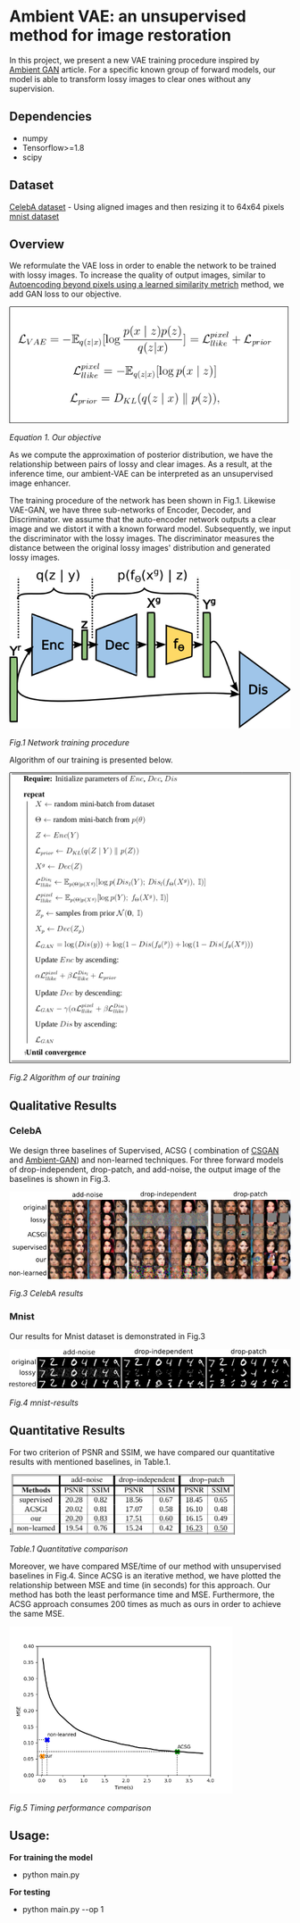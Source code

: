 # Ambient VAE: an unsupervised method for image restoration
In this project, we present a new VAE training procedure inspired by [Ambient GAN](https://openreview.net/forum?id=Hy7fDog0b) article. For a specific known group of forward models, our model is able to transform lossy images to clear ones without any supervision. 

## Dependencies

* numpy
* Tensorflow>=1.8
* scipy 

## Dataset

[CelebA dataset](http://mmlab.ie.cuhk.edu.hk/projects/CelebA.html) - Using aligned images and then resizing it to 64x64 pixels  
[mnist dataset](http://yann.lecun.com/exdb/mnist/)

## Overview

 We reformulate the VAE loss in order to enable the network to be trained with lossy images. To increase the quality of output images, similar to [Autoencoding beyond pixels using a learned similarity metrich](https://arxiv.org/abs/1512.09300) method, we add GAN loss to our objective.

<img src="images/loss.png" width="500">
<!-- ![loss-overview](images/loss.png=100*100) -->

*Equation 1. Our objective*

As we compute the approximation of posterior distribution, we have the relationship between pairs of lossy and clear images. As a result, at the inference time, our ambient-VAE can be interpreted as an unsupervised image enhancer.
 
The training procedure of the network has been shown in Fig.1. Likewise VAE-GAN, we have three sub-networks of Encoder, Decoder, and Discriminator. we assume that the auto-encoder network outputs a clear image and we distort it with a known forward model. Subsequently, we input the discriminator with the lossy images. The discriminator measures the distance between the original lossy images' distribution and generated lossy images.

<img src="images/arch.png" width="600">

*Fig.1 Network training procedure*
 
Algorithm of our training is presented below.

![network](images/alg.png)

*Fig.2 Algorithm of our training*

## Qualitative Results

### CelebA
 We design three baselines of Supervised, ACSG ( combination of [CSGAN](https://arxiv.org/abs/1703.03208) and [Ambient-GAN](https://openreview.net/forum?id=Hy7fDog0b)) and non-learned techniques. For three forward models of drop-independent, drop-patch, and add-noise, the output image of the baselines is shown in Fig.3. 
    
![celeb-results](images/celeba-results.png)

*Fig.3 CelebA results*

### Mnist

Our results for Mnist dataset is demonstrated in Fig.3

![mnist-results](images/mnist-results.png)

*Fig.4 mnist-results*

## Quantitative Results

For two criterion of PSNR and SSIM, we have compared our quantitative results with mentioned baselines, in Table.1.

!<img src="images/table.png" width="400">

*Table.1 Quantitative comparison*

Moreover, we have compared  MSE/time of our method with unsupervised baselines in Fig.4. Since ACSG is an iterative method, we have plotted the relationship between MSE and time (in seconds) for this approach. Our method has both the least performance time and MSE. Furthermore, the ACSG approach consumes 200 times as much as ours in order to achieve the same MSE.

<img src="images/timevsmse.png" width="400">

*Fig.5 Timing performance comparison*

## Usage:

**For training the model**

* python main.py

**For testing**

* python main.py --op 1


